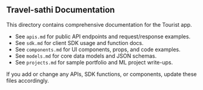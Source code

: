 ## Travel-sathi Documentation

This directory contains comprehensive documentation for the Tourist app.

- See `apis.md` for public API endpoints and request/response examples.
- See `sdk.md` for client SDK usage and function docs.
- See `components.md` for UI components, props, and code examples.
- See `models.md` for core data models and JSON schemas.
 - See `projects.md` for sample portfolio and ML project write-ups.

If you add or change any APIs, SDK functions, or components, update these files accordingly.

